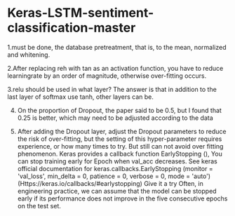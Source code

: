 # Keras-LSTM-sentiment-classification-master
1.must be done, the database pretreatment, that is, to the mean, normalized and whitening.

2.After replacing reh with tan as an activation function, you have to reduce learningrate by an order of magnitude, otherwise over-fitting occurs.

3.relu should be used in what layer? The answer is that in addition to the last layer of softmax use tanh, other layers can be.

4. On the proportion of Dropout, the paper said to be 0.5, but I found that 0.25 is better, which may need to be adjusted according to the data

5. After adding the Dropout layer, adjust the Dropout parameters to reduce the risk of over-fitting, but the setting of this hyper-parameter requires experience, or how many times to try. But still can not avoid over fitting phenomenon. Keras provides a callback function EarlyStopping (),
You can stop training early for Epoch when val_acc decreases. See keras official documentation for keras.callbacks.EarlyStopping (monitor = 'val_loss', min_delta = 0, patience = 0, verbose = 0, mode = 'auto')
(Https://keras.io/callbacks/#earlystopping)
Give it a try Often, in engineering practice, we can assume that the model can be stopped early if its performance does not improve in the five consecutive epochs on the test set.
